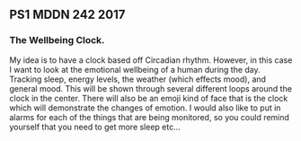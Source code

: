 ## PS1 MDDN 242 2017

### The Wellbeing Clock.


My idea is to have a clock based off Circadian rhythm. However, in this case I want to look at the emotional wellbeing of a human during the day. Tracking sleep, energy levels, the weather (which effects mood), and general mood. This will be shown through several different loops around the clock in the center. There will also be an emoji kind of face that is the clock which will demonstrate the changes of emotion. I would also like to put in alarms for each of the things that are being monitored, so you could remind yourself that you need to get more sleep etc...

